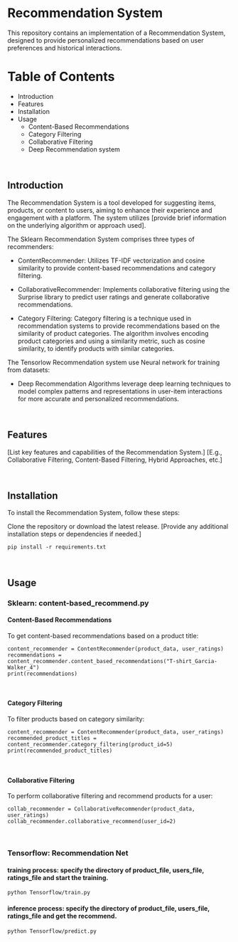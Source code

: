 # Recommendation System
This repository contains an implementation of a Recommendation System, designed to provide personalized recommendations based on user preferences and historical interactions.

# Table of Contents
- Introduction
- Features
- Installation
- Usage
  - Content-Based Recommendations
  - Category Filtering
  - Collaborative Filtering
  - Deep Recommendation system

<br/>

## Introduction
The Recommendation System is a tool developed for suggesting items, products, or content to users, aiming to enhance their experience and engagement with a platform. The system utilizes [provide brief information on the underlying algorithm or approach used].

The Sklearn Recommendation System comprises three types of recommenders:

- ContentRecommender: Utilizes TF-IDF vectorization and cosine similarity to provide content-based recommendations and category filtering.

- CollaborativeRecommender: Implements collaborative filtering using the Surprise library to predict user ratings and generate collaborative recommendations.

- Category Filtering: Category filtering is a technique used in recommendation systems to provide recommendations based on the similarity of product categories. The algorithm involves encoding product categories and using a similarity metric, such as cosine similarity, to identify products with similar categories.

The Tensorlow Recommendation system use Neural network for training from datasets:
- Deep Recommendation Algorithms leverage deep learning techniques to model complex patterns and representations in user-item interactions for more accurate and personalized recommendations.

<br/>

## Features
[List key features and capabilities of the Recommendation System.]
[E.g., Collaborative Filtering, Content-Based Filtering, Hybrid Approaches, etc.]

<br/>

## Installation
To install the Recommendation System, follow these steps:

Clone the repository or download the latest release.
[Provide any additional installation steps or dependencies if needed.]

```
pip install -r requirements.txt
```
<br/>

## Usage
### Sklearn: content-based_recommend.py
#### Content-Based Recommendations
To get content-based recommendations based on a product title:

```
content_recommender = ContentRecommender(product_data, user_ratings)
recommendations = content_recommender.content_based_recommendations("T-shirt_Garcia-Walker_4")
print(recommendations)
```

<br/>

#### Category Filtering
To filter products based on category similarity:

```
content_recommender = ContentRecommender(product_data, user_ratings)
recommended_product_titles = content_recommender.category_filtering(product_id=5)
print(recommended_product_titles)
```

<br/>

#### Collaborative Filtering
To perform collaborative filtering and recommend products for a user:

```
collab_recommender = CollaborativeRecommender(product_data, user_ratings)
collab_recommender.collaborative_recommend(user_id=2)
```

<br/>

### Tensorflow: Recommendation Net
#### training process: specify the directory of product_file, users_file, ratings_file and start the training.

```
python Tensorflow/train.py
```

#### inference process: specify the directory of product_file, users_file, ratings_file and get the recommend.

```
python Tensorflow/predict.py
```


